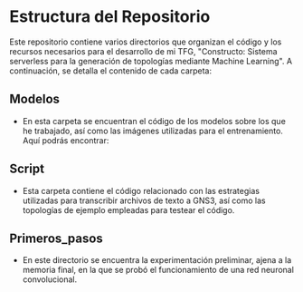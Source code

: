 # Estructura del Repositorio

Este repositorio contiene varios directorios que organizan el código y los recursos necesarios para el desarrollo de mi TFG, "Constructo: Sistema serverless para la
generación de topologías mediante Machine Learning". A continuación, se detalla el contenido de cada carpeta:

## Modelos

- En esta carpeta se encuentran el código de los modelos sobre los que he trabajado, así como las imágenes utilizadas para el entrenamiento. Aquí podrás encontrar:

## Script

- Esta carpeta contiene el código relacionado con las estrategias utilizadas para transcribir archivos de texto a GNS3, así como las topologías de ejemplo empleadas para testear el código. 

## Primeros_pasos

- En este directorio se encuentra la experimentación preliminar, ajena a la memoria final, en la que se probó el funcionamiento de una red neuronal convolucional.

